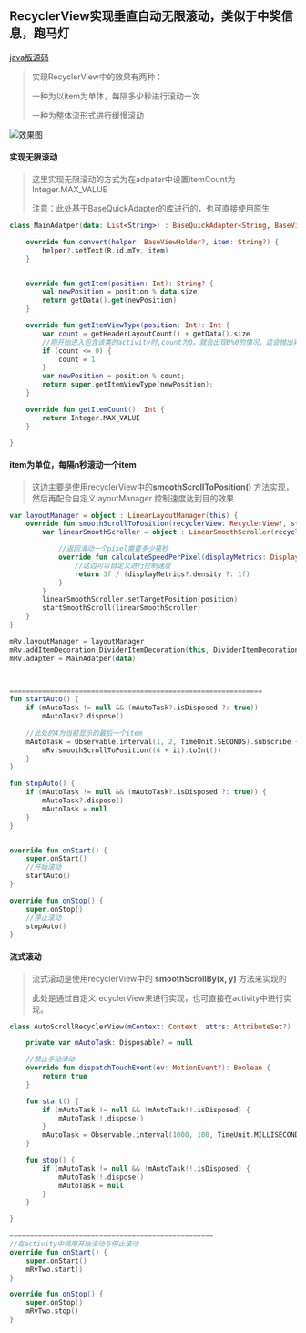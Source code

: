## RecyclerView实现垂直自动无限滚动，类似于中奖信息，跑马灯

[java版源码](https://download.csdn.net/download/ye1016649801/10739631)


> 实现RecyclerView中的效果有两种：
>
> 一种为以item为单体，每隔多少秒进行滚动一次
>
> 一种为整体流形式进行缓慢滚动



![效果图](http://pd8746ife.bkt.clouddn.com/autoscrollrecyclerview.gif)


#### 实现无限滚动

> 这里实现无限滚动的方式为在adpater中设置itemCount为 Integer.MAX_VALUE
>
> 注意：此处基于BaseQuickAdapter的库进行的，也可直接使用原生

```kotlin
class MainAdatper(data: List<String>) : BaseQuickAdapter<String, BaseViewHolder>(R.layout.item_txt, data) {

    override fun convert(helper: BaseViewHolder?, item: String?) {
        helper?.setText(R.id.mTv, item)
    }


    override fun getItem(position: Int): String? {
        val newPosition = position % data.size
        return getData().get(newPosition)
    }

    override fun getItemViewType(position: Int): Int {
        var count = getHeaderLayoutCount() + getData().size
        //刚开始进入包含该类的activity时,count为0。就会出现0%0的情况，这会抛出异常，所以我们要在下面做一下判断
        if (count <= 0) {
            count = 1
        }
        var newPosition = position % count;
        return super.getItemViewType(newPosition);
    }

    override fun getItemCount(): Int {
        return Integer.MAX_VALUE
    }

}
```







#### item为单位，每隔n秒滚动一个item

> 这边主要是使用recyclerView中的**smoothScrollToPosition()** 方法实现，然后再配合自定义layoutManager 控制速度达到目的效果



```kotlin
var layoutManager = object : LinearLayoutManager(this) {
    override fun smoothScrollToPosition(recyclerView: RecyclerView?, state: RecyclerView.State?, position: Int) {
        var linearSmoothScroller = object : LinearSmoothScroller(recyclerView?.context) {

            //返回滑动一个pixel需要多少毫秒
            override fun calculateSpeedPerPixel(displayMetrics: DisplayMetrics?): Float {
                //这边可以自定义进行控制速度
                return 3f / (displayMetrics?.density ?: 1f)
            }
        }
        linearSmoothScroller.setTargetPosition(position)
        startSmoothScroll(linearSmoothScroller)
    }
}

mRv.layoutManager = layoutManager
mRv.addItemDecoration(DividerItemDecoration(this, DividerItemDecoration.VERTICAL))
mRv.adapter = MainAdatper(data)



==============================================================
fun startAuto() {
    if (mAutoTask != null && (mAutoTask?.isDisposed ?: true))
        mAutoTask?.dispose()
	
    //此处的4为当前显示的最后一个item
    mAutoTask = Observable.interval(1, 2, TimeUnit.SECONDS).subscribe {
        mRv.smoothScrollToPosition((4 + it).toInt())
    }
}

fun stopAuto() {
    if (mAutoTask != null && (mAutoTask?.isDisposed ?: true)) {
        mAutoTask?.dispose()
        mAutoTask = null
    }
}


override fun onStart() {
    super.onStart()
    //开始滚动
    startAuto()
}

override fun onStop() {
    super.onStop()
    //停止滚动
    stopAuto()
}

```



#### 流式滚动

> 流式滚动是使用recyclerView中的 **smoothScrollBy(x, y)** 方法来实现的
>
> 此处是通过自定义recyclerView来进行实现，也可直接在activity中进行实现。



```kotlin
class AutoScrollRecyclerView(mContext: Context, attrs: AttributeSet?) : RecyclerView(mContext, attrs) {

    private var mAutoTask: Disposable? = null

    //禁止手动滑动
    override fun dispatchTouchEvent(ev: MotionEvent?): Boolean {
        return true
    }

    fun start() {
        if (mAutoTask != null && !mAutoTask!!.isDisposed) {
            mAutoTask!!.dispose()
        }
        mAutoTask = Observable.interval(1000, 100, TimeUnit.MILLISECONDS).observeOn(AndroidSchedulers.mainThread()).subscribe { smoothScrollBy(0, 20) }
    }

    fun stop() {
        if (mAutoTask != null && !mAutoTask!!.isDisposed) {
            mAutoTask!!.dispose()
            mAutoTask = null
        }
    }

}

==================================================
//在activity中调用开始滚动与停止滚动
override fun onStart() {
    super.onStart()
    mRvTwo.start()
}

override fun onStop() {
    super.onStop()
    mRvTwo.stop()
}
    
```